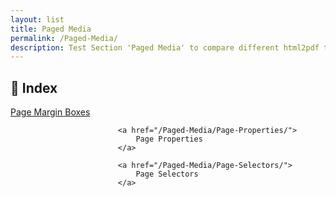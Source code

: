 ```yaml
---
layout: list
title: Paged Media
permalink: /Paged-Media/
description: Test Section 'Paged Media' to compare different html2pdf tools.
---
```


## 📑 Index
<div class="boxes">
                            <a href="/Paged-Media/Page-Margin-Boxes/">
                                Page Margin Boxes
                            </a>

                            <a href="/Paged-Media/Page-Properties/">
                                Page Properties
                            </a>

                            <a href="/Paged-Media/Page-Selectors/">
                                Page Selectors
                            </a>
</div>


